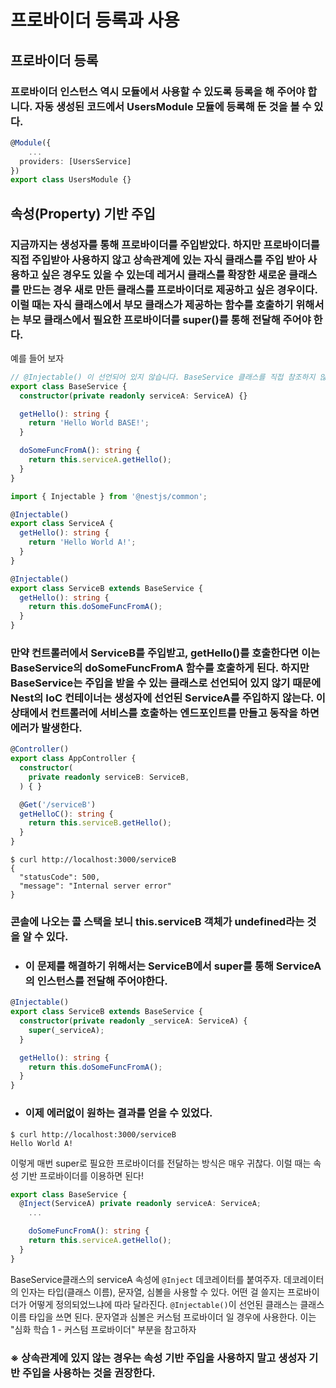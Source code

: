 # 프로바이더 등록과 사용

## 프로바이더 등록

### 프로바이더 인스턴스 역시 모듈에서 사용할 수 있도록 등록을 해 주어야 합니다. 자동 생성된 코드에서 UsersModule 모듈에 등록해 둔 것을 볼 수 있다.

```typescript
@Module({
    ...
  providers: [UsersService]
})
export class UsersModule {}
```

## 속성(Property) 기반 주입

### 지금까지는 생성자를 통해 프로바이더를 주입받았다. 하지만 프로바이더를 직접 주입받아 사용하지 않고 상속관계에 있는 자식 클래스를 주입 받아 사용하고 싶은 경우도 있을 수 있는데 레거시 클래스를 확장한 새로운 클래스를 만드는 경우 새로 만든 클래스를 프로바이더로 제공하고 싶은 경우이다. 이럴 때는 자식 클래스에서 부모 클래스가 제공하는 함수를 호출하기 위해서는 부모 클래스에서 필요한 프로바이더를 super()를 통해 전달해 주어야 한다.

예를 들어 보자
```typescript
// @Injectable() 이 선언되어 있지 않습니다. BaseService 클래스를 직접 참조하지 않기 때문입니다.
export class BaseService {
  constructor(private readonly serviceA: ServiceA) {}

  getHello(): string {
    return 'Hello World BASE!';
  }

  doSomeFuncFromA(): string {
    return this.serviceA.getHello();
  }
}
```

```typescript
import { Injectable } from '@nestjs/common';

@Injectable()
export class ServiceA {
  getHello(): string {
    return 'Hello World A!';
  }
}
```

```typescript
@Injectable()
export class ServiceB extends BaseService {
  getHello(): string {
    return this.doSomeFuncFromA();
  }
}
```

### 만약 컨트롤러에서 ServiceB를 주입받고, getHello()를 호출한다면 이는 BaseService의 doSomeFuncFromA 함수를 호출하게 된다. 하지만 BaseService는 주입을 받을 수 있는 클래스로 선언되어 있지 않기 때문에 Nest의 IoC 컨테이너는 생성자에 선언된 ServiceA를 주입하지 않는다. 이 상태에서 컨트롤러에 서비스를 호출하는 엔드포인트를 만들고 동작을 하면 에러가 발생한다.

```typescript
@Controller()
export class AppController {
  constructor(
    private readonly serviceB: ServiceB,
  ) { }

  @Get('/serviceB')
  getHelloC(): string {
    return this.serviceB.getHello();
  }
}
```

```
$ curl http://localhost:3000/serviceB
{
  "statusCode": 500,
  "message": "Internal server error"
}
```

### 콘솔에 나오는 콜 스택을 보니 this.serviceB 객체가 undefined라는 것을 알 수 있다.

- ### 이 문제를 해결하기 위해서는 ServiceB에서 super를 통해 ServiceA의 인스턴스를 전달해 주어야한다.

```typescript
@Injectable()
export class ServiceB extends BaseService {
  constructor(private readonly _serviceA: ServiceA) {
    super(_serviceA);
  }

  getHello(): string {
    return this.doSomeFuncFromA();
  }
}
```

- ### 이제 에러없이 원하는 결과를 얻을 수 있었다.

```
$ curl http://localhost:3000/serviceB
Hello World A!
```

이렇게 매번 super로 필요한 프로바이더를 전달하는 방식은 매우 귀찮다. 이럴 때는 속성 기반 프로바이더를 이용하면 된다!

```typescript
export class BaseService {
  @Inject(ServiceA) private readonly serviceA: ServiceA;
    ...

    doSomeFuncFromA(): string {
    return this.serviceA.getHello();
  }
}
```

BaseService클래스의 serviceA 속성에 `@Inject` 데코레이터를 붙여주자. 데코레이터의 인자는 타입(클래스 이름), 문자열, 심볼을 사용할 수 있다. 어떤 걸 쓸지는 프로바이더가 어떻게 정의되었느냐에 따라 달라진다. `@Injectable()`이 선언된 클래스는 클래스이름 타입을 쓰면 된다. 문자열과 심볼은 커스텀 프로바이더 일 경우에 사용한다. 이는 "심화 학습 1 - 커스텀 프로바이더" 부분을 참고하자

### ※ 상속관계에 있지 않는 경우는 속성 기반 주입을 사용하지 말고 생성자 기반 주입을 사용하는 것을 권장한다.